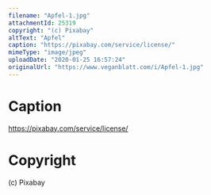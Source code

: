 ```yaml
---
filename: "Apfel-1.jpg"
attachmentId: 25319
copyright: "(c) Pixabay"
altText: "Apfel"
caption: "https://pixabay.com/service/license/"
mimeType: "image/jpeg"
uploadDate: "2020-01-25 16:57:24"
originalUrl: "https://www.veganblatt.com/i/Apfel-1.jpg"
---
```


# Caption

https://pixabay.com/service/license/

# Copyright

(c) Pixabay
